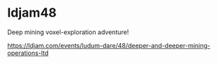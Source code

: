 # ldjam48

Deep mining voxel-exploration adventure!

https://ldjam.com/events/ludum-dare/48/deeper-and-deeper-mining-operations-ltd
